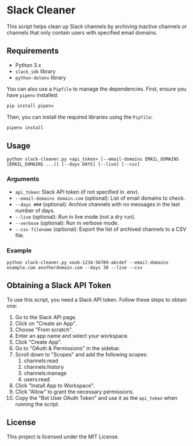 # Slack Cleaner

This script helps clean up Slack channels by archiving inactive channels or channels that only contain users with specified email domains.

## Requirements

- Python 3.x
- `slack_sdk` library
- `python-dotenv` library

You can also use a `Pipfile` to manage the dependencies. First, ensure you have `pipenv` installed:

```bash
pip install pipenv
```

Then, you can install the required libraries using the `Pipfile`:

```bash
pipenv install
```

## Usage

```
python slack-cleaner.py <api_token> [--email-domains EMAIL_DOMAINS [EMAIL_DOMAINS ...]] [--days DAYS] [--live] [--csv]
```

### Arguments
- `api_token`: Slack API token (if not specified in .env).
- `--email-domains domain.com` (optional): List of email domains to check.
- `--days ###` (optional): Archive channels with no messages in the last number of days.
- `--live` (optional): Run in live mode (not a dry run).
- `--verbose` (optional): Run in verbose mode.
- `--csv filename` (optional): Export the list of archived channels to a CSV file.

### Example
`python slack-cleaner.py xoxb-1234-56789-abcdef --email-domains example.com anotherdomain.com --days 30 --live --csv`

## Obtaining a Slack API Token
To use this script, you need a Slack API token. Follow these steps to obtain one:

1. Go to the Slack API page.
1. Click on "Create an App".
1. Choose "From scratch".
1. Enter an app name and select your workspace.
1. Click "Create App".
1. Go to "OAuth & Permissions" in the sidebar.
1. Scroll down to "Scopes" and add the following   scopes:
    1. channels:read
    1. channels:history
    1. channels:manage
    1. users:read
1. Click "Install App to Workspace".
1. Click "Allow" to grant the necessary permissions.
1. Copy the "Bot User OAuth Token" and use it as the `api_token` when running the script.

## License
This project is licensed under the MIT License.